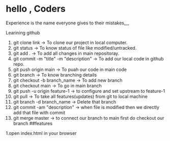 # hello , Coders
Experience is the name everyone gives to their mistakes,,,,

Learining github

1. git clone link  -> To clone our project in local computer.
2. git status      -> To know status of file like modified/untracked.
3. git add .       -> To add all changes in main repositoray.
4. git commit -m "title" -m "description" -> To add our local code in github repo.
5. git push origin main  -> To puah our code in main code
6. git branch      -> To know branching details
7. git checkout -b branch_name -> To add new branch 
8. git checkout main -> To go in main branch
9. git push -u origin feature-1 -> to configure and set upstream to feature-1
10. git pull  -> To take all features(updates) from git to local machine
11. git branch -d branch_name  -> Delete that branch
12. git commit -am "description" -> when file is modified then we directly add that file with commit
13. git merge master -> to connect our branch to main first do checkout our branch
##features

1.open index.html in your browser

